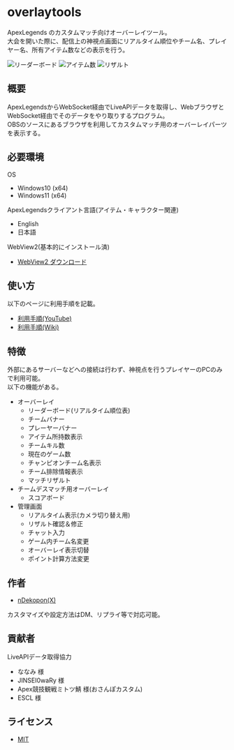 # overlaytools

ApexLegends のカスタムマッチ向けオーバーレイツール。  
大会を開いた際に、配信上の神視点画面にリアルタイム順位やチーム名、プレイヤー名、所有アイテム数などの表示を行う。  


![リーダーボード](https://github.com/ndekopon/overlaytools/assets/92087784/ad3d606b-e488-4755-9ada-aebd3a677d40)
![アイテム数](https://github.com/user-attachments/assets/34e46c97-3906-434b-9018-4f4b7792dfd5)
![リザルト](https://github.com/ndekopon/overlaytools/assets/92087784/b06ccc4e-476b-452e-98ab-3260bd5aa429)

## 概要

ApexLegendsからWebSocket経由でLiveAPIデータを取得し、WebブラウザとWebSocket経由でそのデータをやり取りするプログラム。  
OBSのソースにあるブラウザを利用してカスタムマッチ用のオーバーレイパーツを表示する。


## 必要環境

OS
- Windows10 (x64)
- Windows11 (x64)

ApexLegendsクライアント言語(アイテム・キャラクター関連)
- English
- 日本語

WebView2(基本的にインストール済)
- [WebView2 ダウンロード](https://developer.microsoft.com/ja-jp/microsoft-edge/webview2/consumer/)

## 使い方

以下のページに利用手順を記載。
- [利用手順(YouTube)](https://www.youtube.com/watch?v=AlDueDQj9Ro)
- [利用手順(Wiki)](https://github.com/ndekopon/overlaytools/wiki)

## 特徴

外部にあるサーバーなどへの接続は行わず、神視点を行うプレイヤーのPCのみで利用可能。  
以下の機能がある。

- オーバーレイ
    - リーダーボード(リアルタイム順位表)
    - チームバナー
    - プレーヤーバナー
    - アイテム所持数表示
    - チームキル数
    - 現在のゲーム数
    - チャンピオンチーム名表示
    - チーム排除情報表示
    - マッチリザルト
- チームデスマッチ用オーバーレイ
    - スコアボード
- 管理画面
    - リアルタイム表示(カメラ切り替え用)
    - リザルト確認＆修正
    - チャット入力
    - ゲーム内チーム名変更
    - オーバーレイ表示切替
    - ポイント計算方法変更

## 作者

- [nDekopon(X)](https://twitter.com/ndekopon)

カスタマイズや設定方法はDM、リプライ等で対応可能。

## 貢献者

LiveAPIデータ取得協力

- ななみ 様
- JINSEI0waRy 様
- Apex競技観戦ミトツ鯖 様(おさんぽカスタム)
- ESCL 様


## ライセンス

- [MIT](https://github.com/ndekopon/overlaytools/blob/main/LICENSE)
